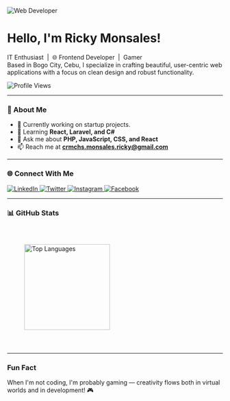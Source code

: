 ![Web Developer](https://github.com/user-attachments/assets/fe5feafa-5dfe-4cca-a1dd-976e0052118d)


<div align="left">
  <h1>Hello, I'm Ricky Monsales!</h1>
  <p>
    IT Enthusiast&nbsp&nbsp|&nbsp&nbsp🌐 Frontend Developer&nbsp&nbsp|&nbsp&nbspGamer <br>
    Based in Bogo City, Cebu, I specialize in crafting beautiful, user-centric web applications with a focus on clean design and robust functionality.
  </p>
  <img src="https://komarev.com/ghpvc/?username=rikimaruu333&label=Profile%20views&color=0e75b6&style=for-the-badge" alt="Profile Views" />
</div>

---

### 🚀 About Me
- 🔭 Currently working on startup projects.  
- 🌱 Learning **React, Laravel, and C#**  
- 💬 Ask me about **PHP, JavaScript, CSS, and React**  
- 📫 Reach me at **crmchs.monsales.ricky@gmail.com**  

---

### 🌐 Connect With Me
<div align="left">
  <a href="[https://linkedin.com/in/monsales-ricky-n-367975343/](https://www.linkedin.com/in/ricky-monsales-367975343/)" target="_blank">
    <img src="https://img.shields.io/badge/LinkedIn-0077B5?logo=linkedin&logoColor=white&style=for-the-badge" alt="LinkedIn">
  </a>
  <a href="https://twitter.com/wwwricksxm" target="_blank">
    <img src="https://img.shields.io/badge/Twitter-1DA1F2?logo=twitter&logoColor=white&style=for-the-badge" alt="Twitter">
  </a>
  <a href="https://instagram.com/wricks.m" target="_blank">
    <img src="https://img.shields.io/badge/Instagram-E4405F?logo=instagram&logoColor=white&style=for-the-badge" alt="Instagram">
  </a>
  <a href="https://facebook.com/ricky.monsales" target="_blank">
    <img src="https://img.shields.io/badge/Facebook-1877F2?logo=facebook&logoColor=white&style=for-the-badge" alt="Facebook">
  </a>
</div>

---

### 📊 GitHub Stats
<div align="left">
  <img 
    src="https://github-readme-stats.vercel.app/api/top-langs?username=rikimaruu333&layout=compact&locale=en&theme=radical&hide_border=false&border_radius=10" 
    alt="Top Languages" 
    height="200" 
    style="margin: 40px;" 
  />
</div>

---

### Fun Fact
When I'm not coding, I'm probably gaming — creativity flows both in virtual worlds and in development! 🎮 

